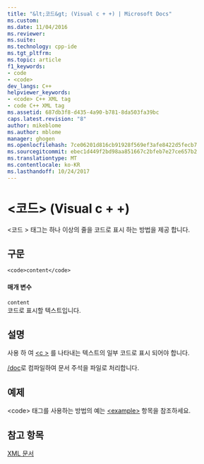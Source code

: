 ```yaml
---
title: "&lt;코드&gt; (Visual c + +) | Microsoft Docs"
ms.custom: 
ms.date: 11/04/2016
ms.reviewer: 
ms.suite: 
ms.technology: cpp-ide
ms.tgt_pltfrm: 
ms.topic: article
f1_keywords:
- code
- <code>
dev_langs: C++
helpviewer_keywords:
- <code> C++ XML tag
- code C++ XML tag
ms.assetid: 687db3f8-d435-4a90-b781-8da503fa39bc
caps.latest.revision: "8"
author: mikeblome
ms.author: mblome
manager: ghogen
ms.openlocfilehash: 7ce06201d816cb91928f569ef3afe8422d5fecb7
ms.sourcegitcommit: ebec1d449f2bd98aa851667c2bfeb7e27ce657b2
ms.translationtype: MT
ms.contentlocale: ko-KR
ms.lasthandoff: 10/24/2017
---
```

# <a name="ltcodegt-visual-c"></a>&lt;코드&gt; (Visual c + +)
\<코드 > 태그는 하나 이상의 줄을 코드로 표시 하는 방법을 제공 합니다.  
  
## <a name="syntax"></a>구문  
  
```  
<code>content</code>  
```  
  
#### <a name="parameters"></a>매개 변수  
 `content`  
 코드로 표시할 텍스트입니다.  
  
## <a name="remarks"></a>설명  
 사용 하 여 [ \<c >](../ide/c-visual-cpp.md) 를 나타내는 텍스트의 일부 코드로 표시 되어야 합니다.  
  
 [/doc](../build/reference/doc-process-documentation-comments-c-cpp.md)로 컴파일하여 문서 주석을 파일로 처리합니다.  
  
## <a name="example"></a>예제  
 \<code> 태그를 사용하는 방법의 예는 [\<example>](../ide/example-visual-cpp.md) 항목을 참조하세요.  
  
## <a name="see-also"></a>참고 항목  
 [XML 문서](../ide/xml-documentation-visual-cpp.md)